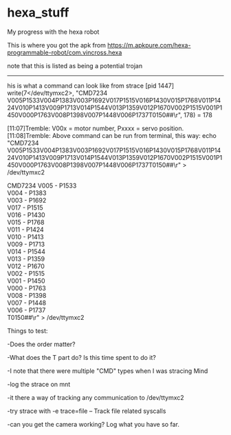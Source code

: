 # hexa_stuff
My progress with the hexa robot


This is where you got the apk from
https://m.apkpure.com/hexa-programmable-robot/com.vincross.hexa

note that this is listed as being a potential trojan


---------


his is what a command can look like from strace [pid  1447] write(7</dev/ttymxc2>, "CMD7234 V005P1533V004P1383V003P1692V017P1515V016P1430V015P1768V011P1424V010P1413V009P1713V014P1544V013P1359V012P1670V002P1515V001P1450V000P1763V008P1398V007P1448V006P1737T0150##\r", 178) = 178


[11:07]Tremble: V00x = motor number, Pxxxx = servo position.
[11:08]Tremble: Above command can be run from terminal, this way: echo "CMD7234 V005P1533V004P1383V003P1692V017P1515V016P1430V015P1768V011P1424V010P1413V009P1713V014P1544V013P1359V012P1670V002P1515V001P1450V000P1763V008P1398V007P1448V006P1737T0150##\r" > /dev/ttymxc2


CMD7234 
V005 - P1533 <BR>
V004 - P1383 <BR>
V003 - P1692 <BR>
V017 - P1515 <BR>
V016 - P1430 <BR>
V015 - P1768 <BR>
V011 - P1424 <BR>
V010 - P1413 <BR>
V009 - P1713 <BR>
V014 - P1544 <BR>
V013 - P1359 <BR>
V012 - P1670 <BR>
V002 - P1515 <BR>
V001 - P1450 <BR>
V000 - P1763 <BR>
V008 - P1398 <BR>
V007 - P1448 <BR>
V006 - P1737 <BR>
T0150##\r" > /dev/ttymxc2


Things to test:

-Does the order matter?

-What does the T part do? Is this time spent to do it?

-I note that there were multiple "CMD" types when I was stracing Mind

-log the strace on mnt

-it there a way of tracking any communication to /dev/ttymxc2

-try strace with -e trace=file – Track file related syscalls

-can you get the camera working? Log what you have so far.
